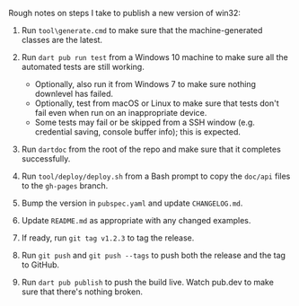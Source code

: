 Rough notes on steps I take to publish a new version of win32:

1. Run `tool\generate.cmd` to make sure that the machine-generated classes are
   the latest.

2. Run `dart pub run test` from a Windows 10 machine to make sure all the
   automated tests are still working.

   - Optionally, also run it from Windows 7 to make sure nothing downlevel has
     failed.
   - Optionally, test from macOS or Linux to make sure that tests don't fail
     even when run on an inappropriate device.
   - Some tests may fail or be skipped from a SSH window (e.g. credential
     saving, console buffer info); this is expected.

3. Run `dartdoc` from the root of the repo and make sure that it completes
   successfully.

4. Run `tool/deploy/deploy.sh` from a Bash prompt to copy the `doc/api` files to
   the `gh-pages` branch.

5. Bump the version in `pubspec.yaml` and update `CHANGELOG.md`.

6. Update `README.md` as appropriate with any changed examples.

7. If ready, run `git tag v1.2.3` to tag the release.

8. Run `git push` and `git push --tags` to push both the release and the tag to
   GitHub.

9. Run `dart pub publish` to push the build live. Watch pub.dev to make sure
   that there's nothing broken.
